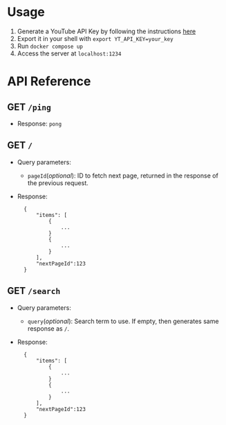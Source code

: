 # Usage
1. Generate a YouTube API Key by following the instructions [here](https://developers.google.com/youtube/v3/getting-started#before-you-start)
2. Export it in your shell with `export YT_API_KEY=your_key`
3. Run `docker compose up`
4. Access the server at `localhost:1234`

# API Reference
## GET `/ping`
- Response: `pong`

## GET `/`
- Query parameters:
    - `pageId`(*optional*): ID to fetch next page, returned in the response of the previous request.
- Response:

        {
            "items": [
                {
                    ...
                }
                {
                    ...
                }
            ],
            "nextPageId":123
        }

## GET `/search`
- Query parameters:
    - `query`(*optional*): Search term to use. If empty, then generates same response as `/`.
- Response:

        {
            "items": [
                {
                    ...
                }
                {
                    ...
                }
            ],
            "nextPageId":123
        }

